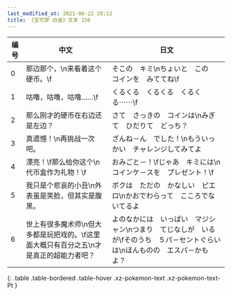 ```yaml
---
last_modified_at: 2021-06-22 20:12
title: 《宝可梦 白金》文本 156
---
```

| 编号 | 中文 | 日文 |
| ---- | ---- | ---- |
| 0 | 那边那个，\n来看着这个硬币。\f | そこの　キミ\nちょいと　この　コインを　みててね\f |
| 1 | 咕噜，咕噜，咕噜……\f | くるくる　くるくる　くるくる⋯⋯\f |
| 2 | 那么刚才的硬币在右边还是左边？ | さて　さっきの　コインは\nみぎて　ひだりて　どっち？ |
| 3 | 真遗憾！\n再挑战一次吧。 | ざんね－ん　でした！\nもういっかい　チャレンジしてみてよ |
| 4 | 漂亮！\f那么给你这个\n代币盒作为礼物！\f | おみごと－！\fじゃあ　キミには\nコインケ－スを　プレゼント！\f |
| 5 | 我只是个悲哀的小丑\n外表虽是笑脸，但其实是腹黑。 | ボクは　ただの　かなしい　ピエロ\nかおでわらって　こころでないてるよ |
| 6 | 世上有很多魔术师\n但大多都是玩把戏的。\f这里面大概只有百分之五\n才是真正的超能力者吧？ | よのなかには　いっぱい　マジシャン\nつまり　てじなしが　いるが\fそのうち　５パ－セントぐらいは\nほんものの　エスパ－かもよ？ |
{: .table .table-bordered .table-hover .xz-pokemon-text .xz-pokemon-text-Pt }